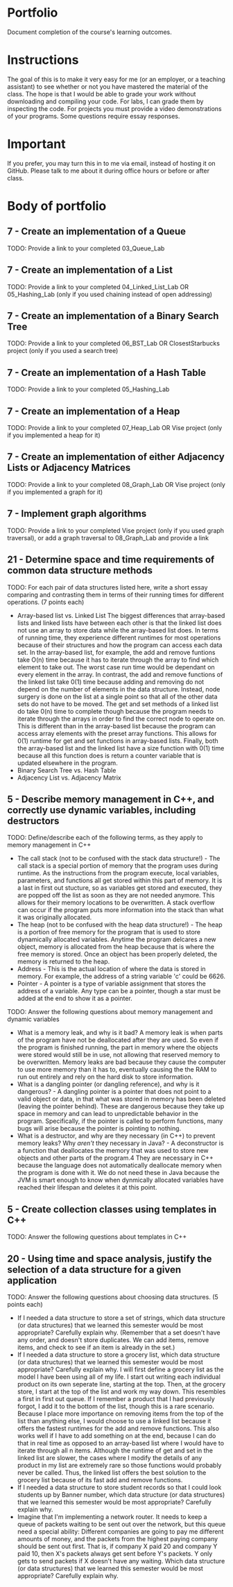 Portfolio
=========
Document completion of the course's learning outcomes.

Instructions
====
The goal of this is to make it very easy for me (or an employer, or a teaching assistant) to see whether or not you have mastered the material of the class. The hope is that I would be able to grade your work without downloading and compiling your code. For labs, I can grade them by inspecting the code. For projects you must provide a video demonstrations of your programs. Some questions require essay responses.

Important
=========
If you prefer, you may turn this in to me via email, instead of hosting it on GitHub. Please talk to me about it during office hours or before or after class.

Body of portfolio
====

7 - Create an implementation of a Queue
----
TODO: Provide a link to your completed 03_Queue_Lab

7 - Create an implementation of a List
----
TODO: Provide a link to your completed 04_Linked_List_Lab OR 05_Hashing_Lab (only if you used chaining instead of open addressing)

7 - Create an implementation of a Binary Search Tree
----
TODO: Provide a link to your completed 06_BST_Lab OR ClosestStarbucks project (only if you used a search tree)

7 - Create an implementation of a Hash Table
----
TODO: Provide a link to your completed 05_Hashing_Lab

7 - Create an implementation of a Heap
----
TODO: Provide a link to your completed 07_Heap_Lab OR Vise project (only if you implemented a heap for it)

7 - Create an implementation of either Adjacency Lists or Adjacency Matrices
----
TODO: Provide a link to your completed 08_Graph_Lab OR Vise project (only if you implemented a graph for it)

7 - Implement graph algorithms
----
TODO: Provide a link to your completed Vise project (only if you used graph traversal), or add a graph traversal to 08_Graph_Lab and provide a link

21 - Determine space and time requirements of common data structure methods
-----
TODO: For each pair of data structures listed here, write a short essay comparing and contrasting them in terms of their running times for different operations. (7 points each)

* Array-based list vs. Linked List
	The biggest differences that array-based lists and linked lists have between each other is that the linked list does not use an array to store data while the array-based list does. In terms of running time, they 
	experience different runtimes for most operations because of their structures and how the program can access each data set. In the array-based list, for example, the add and remove funtions take O(n) time because 
	it has to iterate through the array to find which element to take out. The worst case run time would be dependant on every element in the array. In contrast, the add and remove functions of the linked list take 0(1)
	time because adding and removing do not depend on the number of elements in the data structure. Instead, node surgery is done on the list at a single point so that all of the other data sets do not have to be moved. 
	The get and set methods of a linked list do take 0(n) time to complete though because the program needs to iterate through the arrays in order to find the correct node to operate on. This is different than in the 
	array-based list because the program can access array elements with the preset array functions. This allows for 0(1) runtime for get and set functions in array-based lists. Finally, both the array-based list and the
	linked list have a size function with 0(1) time because all this function does is return a counter variable that is updated elsewhere in the program. 
* Binary Search Tree vs. Hash Table
* Adjacency List vs. Adjacency Matrix

5 - Describe memory management in C++, and correctly use dynamic variables, including destructors
----
TODO: Define/describe each of the following terms, as they apply to memory management in C++

* The call stack (not to be confused with the stack data structure!) - The call stack is a special portion of memory that the program uses during runtime. As the instructions from the program execute, local variables, parameters,
	and functions all get stored within this part of memory. It is a last in first out stucture, so as variables get stored and executed, they are popped off the list as soon as they are not needed anymore. This allows for their
	memory locations to be overwritten. A stack overflow can occur if the program puts more information into the stack than what it was originally allocated. 
* The heap (not to be confused with the heap data structure!) - The heap is a portion of free memory for the program that is used to store dynamically allocated variables. Anytime the program delcares a new object, memory
	is allocated from the heap because that is where the free memory is stored. Once an object has been properly deleted, the memory is returned to the heap.
* Address - This is the actual location of where the data is stored in memory. For example, the address of a string variable 'c' could be 6626. 
* Pointer - A pointer is a type of variable assignment that stores the address of a variable. Any type can be a pointer, though a star must be added at the end to show it as a pointer. 

TODO: Answer the following questions about memory management and dynamic variables

* What is a memory leak, and why is it bad? A memory leak is when parts of the program have not be deallocated after they are used. So even if the program is finished running, the part in memory where the objects were stored would still
	be in use, not allowing that reserved memory to be overwritten. Memory leaks are bad because they cause the computer to use more memory than it has to, eventually causing the the RAM to run out entirely and rely on the hard disk to 
	store information.
* What is a dangling pointer (or dangling reference), and why is it dangerous? - A dangling pointer is a pointer that does not point to a valid object or data, in that what was stored in memory has been deleted (leaving the pointer behind). These are
	dangerous because they take up space in memory and can lead to unpredictable behavior in the program. Specifically, if the pointer is called to perform functions, many bugs will arise because the pointer is pointing to nothing. 
* What is a destructor, and why are they necessary (in C++) to prevent memory leaks? Why *aren't* they necessary in Java? - A deconstructor is a function that deallocates the memory that was used to store new objects and other parts of the program.4
	They are necessary in C++ because the language does not automatically deallocate memory when the program is done with it. We do not need these in Java because the JVM is smart enough to know when dynmically allocated variables have reached
	their lifespan and deletes it at this point. 

5 - Create collection classes using templates in C++
----
TODO: Answer the following questions about templates in C++


20 - Using time and space analysis, justify the selection of a data structure for a given application
----
TODO: Answer the following questions about choosing data structures. (5 points each)

* If I needed a data structure to store a set of strings, which data structure (or data structures) that we learned this semester would be most appropriate? Carefully explain why. (Remember that a set doesn't have any order, and doesn't store duplicates. We can add items, remove items, and check to see if an item is already in the set.)
* If I needed a data structure to store a grocery list, which data structure (or data structures) that we learned this semester would be most appropriate? Carefully explain why.
	I will first define a grocery list as the model I have been using all of my life. I start out writing each individual product on its own seperate line, starting at the top. Then, at the grocery store, I start at the top of the list and work my way down. This resembles a first in first out queue. If I remember
	a product that I had previously forgot, I add it to the bottom of the list, though this is a rare scenario. Because I place more importance on removing items from the top of the list than anything else, I would choose to use a linked list because it offers the fastest runtimes for the add and remove functions. This
	also works well if I have to add something on at the end, because I can do that in real time as opposed to an array-based list where I would have to iterate through all n items. Although the runtime of get and set in the linked list are slower, the cases where I modify the details of any product in my list are extremely rare
	so those functions would probably never be called. Thus, the linked list offers the best solution to the grocery list because of its fast add and remove functions. 
* If I needed a data structure to store student records so that I could look students up by Banner number, which data structure (or data structures) that we learned this semester would be most appropriate? Carefully explain why.
* Imagine that I'm implementing a network router. It needs to keep a queue of packets waiting to be sent out over the network, but this queue need a special ability: Different companies are going to pay me different amounts of money, and the packets from the highest paying company should be sent out first. That is, if company X paid 20 and company Y paid 10, then X's packets always get sent before Y's packets. Y only gets to send packets if X doesn't have any waiting. Which data structure (or data structures) that we learned this semester would be most appropriate? Carefully explain why.
